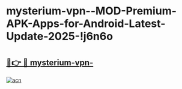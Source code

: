 # mysterium-vpn--MOD-Premium-APK-Apps-for-Android-Latest-Update-2025-!j6n6o

# <h2><a href="https://yyba3f.esa.edu.pl?title=mysterium-vpn-&ref=j6n6o">🔗👉 🔴 mysterium-vpn-</a></h2>

[![acn](https://github.com/user-attachments/assets/0f9c940e-d8b0-45ae-aac7-cd30a18b3e1c)](https://yyba3f.esa.edu.pl?title=mysterium-vpn-&ref=j6n6o)

